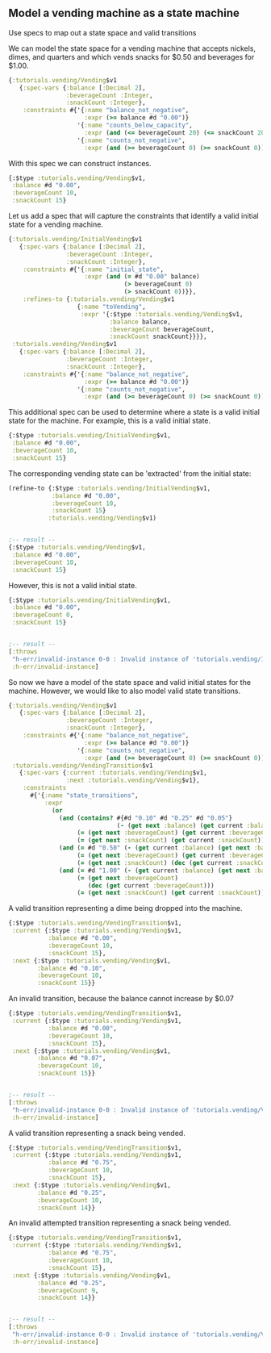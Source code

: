 <!---
  This markdown file was generated. Do not edit.
  -->

## Model a vending machine as a state machine

Use specs to map out a state space and valid transitions

We can model the state space for a vending machine that accepts nickels, dimes, and quarters and which vends  snacks for $0.50 and beverages for $1.00.

```clojure
{:tutorials.vending/Vending$v1
   {:spec-vars {:balance [:Decimal 2],
                :beverageCount :Integer,
                :snackCount :Integer},
    :constraints #{'{:name "balance_not_negative",
                     :expr (>= balance #d "0.00")}
                   '{:name "counts_below_capacity",
                     :expr (and (<= beverageCount 20) (<= snackCount 20))}
                   '{:name "counts_not_negative",
                     :expr (and (>= beverageCount 0) (>= snackCount 0))}}}}
```

With this spec we can construct instances.

```clojure
{:$type :tutorials.vending/Vending$v1,
 :balance #d "0.00",
 :beverageCount 10,
 :snackCount 15}
```

Let us add a spec that will capture the constraints that identify a valid initial state for a vending machine.

```clojure
{:tutorials.vending/InitialVending$v1
   {:spec-vars {:balance [:Decimal 2],
                :beverageCount :Integer,
                :snackCount :Integer},
    :constraints #{'{:name "initial_state",
                     :expr (and (= #d "0.00" balance)
                                (> beverageCount 0)
                                (> snackCount 0))}},
    :refines-to {:tutorials.vending/Vending$v1
                   {:name "toVending",
                    :expr '{:$type :tutorials.vending/Vending$v1,
                            :balance balance,
                            :beverageCount beverageCount,
                            :snackCount snackCount}}}},
 :tutorials.vending/Vending$v1
   {:spec-vars {:balance [:Decimal 2],
                :beverageCount :Integer,
                :snackCount :Integer},
    :constraints #{'{:name "balance_not_negative",
                     :expr (>= balance #d "0.00")}
                   '{:name "counts_not_negative",
                     :expr (and (>= beverageCount 0) (>= snackCount 0))}}}}
```

This additional spec can be used to determine where a state is a valid initial state for the machine. For example, this is a valid initial state.

```clojure
{:$type :tutorials.vending/InitialVending$v1,
 :balance #d "0.00",
 :beverageCount 10,
 :snackCount 15}
```

The corresponding vending state can be 'extracted' from the initial state:

```clojure
(refine-to {:$type :tutorials.vending/InitialVending$v1,
            :balance #d "0.00",
            :beverageCount 10,
            :snackCount 15}
           :tutorials.vending/Vending$v1)


;-- result --
{:$type :tutorials.vending/Vending$v1,
 :balance #d "0.00",
 :beverageCount 10,
 :snackCount 15}
```

However, this is not a valid initial state.

```clojure
{:$type :tutorials.vending/InitialVending$v1,
 :balance #d "0.00",
 :beverageCount 0,
 :snackCount 15}


;-- result --
[:throws
 "h-err/invalid-instance 0-0 : Invalid instance of 'tutorials.vending/InitialVending$v1', violates constraints \"tutorials.vending/InitialVending$v1/initial_state\""
 :h-err/invalid-instance]
```

So now we have a model of the state space and valid initial states for the machine. However, we would like to also model valid state transitions.

```clojure
{:tutorials.vending/Vending$v1
   {:spec-vars {:balance [:Decimal 2],
                :beverageCount :Integer,
                :snackCount :Integer},
    :constraints #{'{:name "balance_not_negative",
                     :expr (>= balance #d "0.00")}
                   '{:name "counts_not_negative",
                     :expr (and (>= beverageCount 0) (>= snackCount 0))}}},
 :tutorials.vending/VendingTransition$v1
   {:spec-vars {:current :tutorials.vending/Vending$v1,
                :next :tutorials.vending/Vending$v1},
    :constraints
      #{'{:name "state_transitions",
          :expr
            (or
              (and (contains? #{#d "0.10" #d "0.25" #d "0.05"}
                              (- (get next :balance) (get current :balance)))
                   (= (get next :beverageCount) (get current :beverageCount))
                   (= (get next :snackCount) (get current :snackCount)))
              (and (= #d "0.50" (- (get current :balance) (get next :balance)))
                   (= (get next :beverageCount) (get current :beverageCount))
                   (= (get next :snackCount) (dec (get current :snackCount))))
              (and (= #d "1.00" (- (get current :balance) (get next :balance)))
                   (= (get next :beverageCount)
                      (dec (get current :beverageCount)))
                   (= (get next :snackCount) (get current :snackCount))))}}}}
```

A valid transition representing a dime being dropped into the machine.

```clojure
{:$type :tutorials.vending/VendingTransition$v1,
 :current {:$type :tutorials.vending/Vending$v1,
           :balance #d "0.00",
           :beverageCount 10,
           :snackCount 15},
 :next {:$type :tutorials.vending/Vending$v1,
        :balance #d "0.10",
        :beverageCount 10,
        :snackCount 15}}
```

An invalid transition, because the balance cannot increase by $0.07

```clojure
{:$type :tutorials.vending/VendingTransition$v1,
 :current {:$type :tutorials.vending/Vending$v1,
           :balance #d "0.00",
           :beverageCount 10,
           :snackCount 15},
 :next {:$type :tutorials.vending/Vending$v1,
        :balance #d "0.07",
        :beverageCount 10,
        :snackCount 15}}


;-- result --
[:throws
 "h-err/invalid-instance 0-0 : Invalid instance of 'tutorials.vending/VendingTransition$v1', violates constraints \"tutorials.vending/VendingTransition$v1/state_transitions\""
 :h-err/invalid-instance]
```

A valid transition representing a snack being vended.

```clojure
{:$type :tutorials.vending/VendingTransition$v1,
 :current {:$type :tutorials.vending/Vending$v1,
           :balance #d "0.75",
           :beverageCount 10,
           :snackCount 15},
 :next {:$type :tutorials.vending/Vending$v1,
        :balance #d "0.25",
        :beverageCount 10,
        :snackCount 14}}
```

An invalid attempted transition representing a snack being vended.

```clojure
{:$type :tutorials.vending/VendingTransition$v1,
 :current {:$type :tutorials.vending/Vending$v1,
           :balance #d "0.75",
           :beverageCount 10,
           :snackCount 15},
 :next {:$type :tutorials.vending/Vending$v1,
        :balance #d "0.25",
        :beverageCount 9,
        :snackCount 14}}


;-- result --
[:throws
 "h-err/invalid-instance 0-0 : Invalid instance of 'tutorials.vending/VendingTransition$v1', violates constraints \"tutorials.vending/VendingTransition$v1/state_transitions\""
 :h-err/invalid-instance]
```

